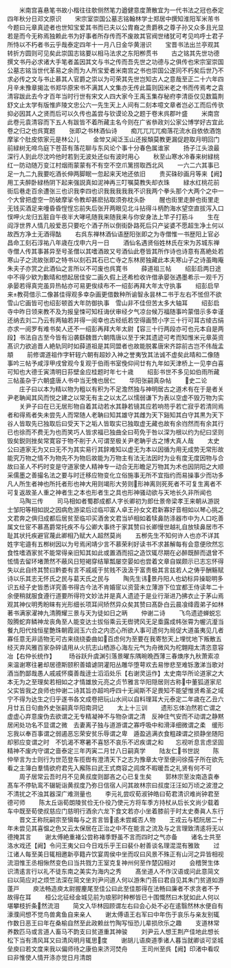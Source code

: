 <!-- { "loadSidebar": true } -->
　　米南宫喜悬笔书故小楷往往欹侧然笔力遒健意度萧散宜为一代书法之冠也泰定四年秋分日邓文原识
　　宋宗室崇国公墓志铭翰林学士郑居中撰知淮阳军米芾书今题曰元章真迹者也世知宝爱其书而已夫以公胄裔之贵爵秩之尊子孙又众多且光显若是而今无称焉独赖此书为好事者所存传而不废故其官阀世绪犹可考见呜呼士君子所恃以不朽者书云乎哉泰定四年十一月八日金华黄溍识
　　宝晋书法出兰亭观其转折方圆则可见矣此崇国志铭要以相马法求之东阳栁贯书
　　古之铭其先世功德撰文书丹必求诸大手笔者盖因其文与书之传而吾先世之功德与之俱传也宋宗室崇国公墓志铭当世代革易之余而为人所宝爱者米南宫之书也崇国公遂同不朽矣后世乃不求必传之文与书止慕其人官爵之崇以为可荣其先世岂知古人之意哉至正二十六年四月辛未豫章揭汯书郑华原宋书不满其人文集亦无传此篇则因米老之书而传焉考之袁清容跋此去今才百年当时行世有宋文人四大家今王禹玉集存秘府李清臣仅见数篇荆舒文止太学有版惟庐陵文忠公六一先生天上人间有二刻本噫文章者岂必工而后传欤抑必因其人之贤而后可以久传也盖尝与钦谟论及之题于卷末呉郡叶盛
　　米南宫此卷元袁清容而下五人有跋皆不着所藏主名今则在广省叅政刘公家公博学好古宜此卷之归之也呉寛题
　　张即之书林酒仙诗
　　痴兀兀兀兀痴落花流水自依依酒饱摩挲个肚皮侬家元是林公儿
　　金斚又闻泛玉山还报頽莫教更漏促趂取月明回门前緑树无啼鸟庭下苍苔有落花聊与东风论个事十分春色属谁家
　　扬子江头浪最深行人到此尽沈吟他时若到无波处还似有波时用心
　　秋至山寒水冷春来树緑桃红一防动随万变江村烟雨蒙蒙有不有空不空爪篱捞取西北风
　　一六二六其事已足一九二九我要吃酒长伸两脚眠一忽起来天地还依旧
　　贵买硃砂画月等来【阙】用工夫醉卧緑杨阴下起来强説真如泥神再三叮嘱莫教失却衣珠
　　緑水红桃花前街后巷走百余遭张三也识我李四也识我我我我我不识我两个拳头那个大两个之中一个大曾把虚空一防破摩挲令教却甚麽拈取须弥枕头卧
　　醒也街里走醉也街里走无钱买酒足来噇昏昏悜悜忘前失后张开两眼见北斗拈得斗柄酌海水望空直拔泻入口悮呷火龙归五脏自午夜半大哮吼随我来随我来与你安身法上竿子打筋斗
　　生在阎浮世界人情几般爱恶只要吃个酒子所以倒街卧路死后只产娑婆不愿超生净土何以故西方净土无酒得酤
　　右呉东禅林酒仙语歴阳张即之为寺僧惟一书歴阳上官必昌命工刻石淳祐八年歳在戊申六月一日
　　酒仙名遇贤俗姓林氏在宋为苏城东禅寺僧人传其事甚异至号圣僧以其嗜酒故又号酒仙此卷皆其所作诗也诗意有髙絶处若寒山子之流故张即之特书以刻石其石已亡寺之东林房独藏此本夫寒山子之诗虽晦庵朱夫子亦赏之此酒仙之言所以不可废也呉寛书
　　薛道祖三帖
　　绍彭启两日途中不得少欵为歉晴和想起居佳安二画久假上还希检收许借承晏张遇墨希示一观千万承晏若得真完虽异热帖亦可易更俟续布不一绍彭再拜大年太守执事
　　绍彭启早来教荷借示二像甚佳得观多幸杂画更借数种所谕智永昙林二书于左右不恡但不欲雪山它画皆可也绍彭顿首大年防御执事　雪山非不佳但苦太多大轴耳
　　绍彭启寺中昨日领来教不及为报皇悚可知枉诲伏审经夕气凉台候万福随事吟蒙借示多幸谨还纳去刘二乃云有两轴若并得一阅幸也古经纸若空得画赞小字三十行可耳古绫古绢亦求一阅罗有难书矣人还不一绍彭再拜大年太尉【容三十行两段亦可也元本自是两段】书法自古至今皆有沿袭繇魏晋六朝隋唐以至于宋其遗迹可考而知惟米元章英资髙识力欲追晋人絶轨同时如薛道祖是其同盟者也故能脱畧唐宋齐踪前古岂不伟哉孟頫
　　前修谓道祖作字轩轾六朝有超妙入神之誉夷攷其法诚不虚矣此晴和二像随事吟三帖予咸淳甲戌曾观今复观于伯雨书室俛仰间廿有九年如天津桥上一见李白喜可知也大德壬寅清明日荪壁金应桂题时年七十歳
　　绍彭书世不多见如伯雨所藏三帖虽杂于六朝盛唐人书中当无愧也居仁
　　华阳张嗣真杂帖
　　史二论
　　庄子曰以本为精以物为粗以有积为不足澹然独与神明居古之道术有在于是者关尹老聃闻其风而悦之建之以常无有主之以太乙以懦弱谦下为表以空虚不毁万物为实
　　关尹子曰在已无居形物自着其动若水其静若镜其应若响芴乎若亡寂乎若清同焉者和得焉者失未尝先人而常随人老聃曰知其雄守其雌为天下谿知其白守其黒为天下谷人皆取先已独取后曰受天下之垢人皆取实已独取虚无藏也故有余岿然而有余其行已也徐而不费无为也而笑巧人皆求福已独曲全曰苟免于咎以深为根以约为纪曰坚则毁矣鋭则挫矣常寛容于物不削于人可谓至极关尹老聃乎古之博大真人哉
　　太史公曰道家无为又曰无不为其实易行其辞难知以虚无为本以因循为用无成势无常形故能究万物之情不为物先不为物后故能为万物主有法无法因时为业有度无度因物与合故曰圣人不朽时变是守道家使人精神专一动合无形瞻足万物其为术也因阴阳之大顺采儒墨之善撮名法之要与时迁移应物变化立俗施事无所不宜指约而易操事少而功多凡人所生者神也所托者形也神大用则竭形大劳则形神离则死死者不可复生离者不可复返故圣人重之神者生之本也形者生之具也形神骚动欲与天地长久非所闻也
　　马陶三传
　　司马相如者蜀郡成都人字长卿初为郎仕景帝梁孝王来朝从游説士邹阳等相如説之因病危游梁后过临卭富人卓王孙女文君新寡好音相如以琴心挑之文君奔之俱归成都后居贫至临卭买酒舍文君当垆相如着犊鼻防涤器市中为人口吃善属文仕宧不慕髙爵常托疾不与公卿大事终于家其赞曰长卿慢世越礼自放犊鼻居市不耻其状托疾避官蔑此卿相乃赋大人超然莫尚
　　五栁先生不知何许人也亦不详其姓字宅邉有五栁树因以为号焉闲靖少言不慕荣利好读书不求甚解每有会意便欣然忘食性嗜酒家贫不能常得亲旧知其如此或置酒而招之造饮辄尽期在必醉既醉而退曾不恡情去留环堵萧然不蔽风日短褐穿结箪瓢屡空晏如也尝着文章自娱颇示已志忘怀得失以此自终其赞曰黔娄有言不戚戚于贫贱不汲汲于富贵极其言兹若人之俦乎酬觞赋诗以乐其志无怀氏之民与葛天氏之民与
　　陶先生讳景丹阳人也幼标异操聪明多识五经子史皆悉详究善书得古今法不肯婚宧以资营未立薄游下位宜都王侍读年二十余便稍就服食遵行道要所得符文妙法并是真人遗迹于是业行渐进乃拂衣止于茅山焉观其神仪明秀盼睐有光形细长项耳间矫然异众矣其赞曰髙卧白云晨飡绛霞弟子如林著书满家濯神九清腾耀三景与天为徒如日之昞
　　仲谢二诗
　　飞鸟遗迹蝉蜕忘殻腾蛇弃鳞神龙丧角至人能变达士拔俗乘云无辔骋风无足埀露成帏张霄为幄沆瀣当餐九阳代烛恒星艶珠朝霞润玉六合之内恣心所欲人事可遗何为局促大道虽夷见几者寡任意无非适物无可古来绕绕委曲如百虑何为至要在我寄愁天上埋忧地下叛散五经灭弃风雅百家杂碎请用从火抗志山栖游心海左元气为舟微风为柁翺翔太清恣意容冶【右仲长统作】
　　旸谷跃升虞渊引落景曜东隅晼晩西薄三春燠序九秋萧索凉来温谢寒往暑却居德斯颐积善嬉谑阴灌阳丛雕华堕萼欢去易惨悲至难铄激涕当歌对酒当酌鄙哉愚人戚戚怀瘼善哉逹士滔滔处乐【右谢灵运作】太史南华所论道家之大本无为之至理矣若相如之才情雄放元亮之贞节雅言华阳隠居则古称中董狐道家尼父实皆我之良师也仲谢二诗其旨亦超呜呼四十无闻斯不足畏知不能望惟贤希圣之域宁不得为达生之归乎遂书各文成卷把玩山水间以自料理耳大元泰定二年歳在乙丑六月廿五日句曲外史张嗣真华阳南洞记
　　太上十三训
　　遗形忘体泊然若亡谓之虚虚心弃意废伪去欲谓之无专精凝神不与物杂谓之清　反神住气安而不动谓之静黙居闲处功名不显谓之微　去妻离子独与道游谓之寡呼吸中和滑泽细微谓之柔　缓形忘我以奉百事谓之弱遏恶忘荣安贫乐辱谓之卑　遁盈逃满衣食粗疎谓之损静坐随阳却邪应变谓之时　不饥渴不寒暑不喜怒不哀乐不迟疾谓之和　　忘视听息言虑坚固精神不废内守谓之啬泰定三年丙寅二月廿八日嗣真学
　　陆友仁书世説
　　陈仲举言为士则行为世范登车揽辔有澄清天下之志为豫章太守至便问徐孺子所在欲先看之主簿白羣情欲府君先入廨陈曰武王式商容之闾席不暇暖吾之礼贤有何不可
　　周子居常云吾时月不见黄叔度则鄙吝之心已复生矣
　　郭林宗至汝南造袁奉髙车不停轨鸾不辍轭诣黄叔度乃弥日信宿人问其故林宗曰叔度汪汪如万顷之波澄之不清扰之不浊其器深广难测量也
　　李元礼尝叹荀淑钟皓曰荀君清识难尚钟君至德可师
　　陈太丘诣荀朗陵贫俭无仆役乃使元方将车季方持杖从后长文尚少载着车中既至荀使叔慈应门慈明行酒余六龙下食文若亦小坐着膝前于时太史奏眞人东行
　　晋文王称阮嗣宗至愼每与之言言皆逺未尝臧否人物
　　王戎云与嵇阮居二十年未尝见其喜愠之色又云太保居在正治之中不在能言之流及与之言理致清逺将无以德掩其言
　　谢太傅絶重褚公尝称褚季野虽不言而四时之气亦备
　　诸名士共至洛水戏还【阙】令问王夷父曰今日戏乐乎王曰裴仆射善谈名理混混有雅致
　　过江诸人每至美日辄相邀新亭籍卉饮宴周侯中坐而叹曰风景不殊正有山河之异皆相视流泪惟王丞相愀然变色曰当共戮力王室克复神州何至作楚囚相对
　　会稽贺生体识清逺言行以礼不徒东南之美实为海内之秀
　　髙坐道人不作汉语或问此意简文曰以简应对之烦竺法深在简文坐刘尹问道人何以游朱门荅曰君自见其朱门贫道如游蓬戸
　　庾法畅造庾太尉握麈尾至佳公曰此至佳那得在法畅曰廉者不求贪者不予故得在耳
　　桓公北征经金城见前为琅邪时种栁皆已十围慨然曰木犹如此人何以堪攀枝折条然流泪
　　简文入华林园顾谓左右曰会心处不必在逺翳然林水便自有濠濮间想不觉鸟兽禽鱼自来亲人
　　谢太傅语王右军曰中年伤于哀乐与亲友别辄作数日恶王曰年在桑榆自然至此政赖丝竹陶写恒恐儿辈损欣乐之趣
　　支道林常养数匹马或言道人畜马不韵支曰贫道重其神骏
　　刘尹云人想王荆产佳地此想长松下当有清风耳又曰清风明月辄思度
　　谢胡儿语庾道季诸人暮当就卿谈可坚城垒庾曰若文度来我以偏师待之康伯来济河焚舟
　　王司州至呉【阙】印渚中看叹曰非惟使人情开涤亦觉日月清朗

